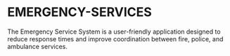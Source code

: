 # EMERGENCY-SERVICES
The Emergency Service System is a user-friendly application designed to reduce response times and improve coordination between fire, police, and ambulance services.
